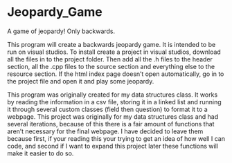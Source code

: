 # Jeopardy_Game
A game of jeopardy! Only backwards.

This program will create a backwards jeopardy game. It is intended to be run on visual studios. To install create a project in visual studios, download all the files in to the project folder. Then add all the .h files to the header section, all the .cpp files to the source section and everything else to the resource section. If the html index page doesn’t open automatically, go in to the project file and open it and play some jeopardy. 

This program was originally created for my data structures class. It works by reading the information in a csv file, storing it in a linked list and running it through several custom classes (field then question) to format it to a webpage. This project was originally for my data structures class and had several iterations, because of this there is a fair amount of functions that aren’t necessary for the final webpage. I have decided to leave them because first, if your reading this your trying to get an idea of how well I can code, and second if I want to expand this project later these functions will make it easier to do so.


